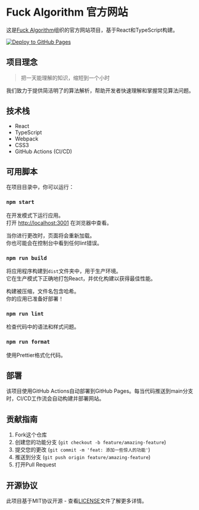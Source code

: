 # Fuck Algorithm 官方网站

这是[Fuck Algorithm](https://github.com/fuck-algorithm)组织的官方网站项目，基于React和TypeScript构建。

[![Deploy to GitHub Pages](https://github.com/fuck-algorithm/fuck-algorithm.github.io/actions/workflows/deploy.yml/badge.svg)](https://github.com/fuck-algorithm/fuck-algorithm.github.io/actions/workflows/deploy.yml)

## 项目理念

> 把一天能理解的知识，缩短到一个小时

我们致力于提供简洁明了的算法解析，帮助开发者快速理解和掌握常见算法问题。

## 技术栈

- React 
- TypeScript
- Webpack
- CSS3
- GitHub Actions (CI/CD)

## 可用脚本

在项目目录中，你可以运行：

### `npm start`

在开发模式下运行应用。\
打开 [http://localhost:3001](http://localhost:3001) 在浏览器中查看。

当你进行更改时，页面将会重新加载。\
你也可能会在控制台中看到任何lint错误。

### `npm run build`

将应用程序构建到`dist`文件夹中，用于生产环境。\
它在生产模式下正确地打包React，并优化构建以获得最佳性能。

构建被压缩，文件名包含哈希。\
你的应用已准备好部署！

### `npm run lint`

检查代码中的语法和样式问题。

### `npm run format`

使用Prettier格式化代码。

## 部署

该项目使用GitHub Actions自动部署到GitHub Pages。每当代码推送到main分支时，CI/CD工作流会自动构建并部署网站。

## 贡献指南

1. Fork这个仓库
2. 创建您的功能分支 (`git checkout -b feature/amazing-feature`)
3. 提交您的更改 (`git commit -m 'feat: 添加一些惊人的功能'`)
4. 推送到分支 (`git push origin feature/amazing-feature`)
5. 打开Pull Request

## 开源协议

此项目基于MIT协议开源 - 查看[LICENSE](LICENSE)文件了解更多详情。 